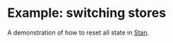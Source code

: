 # Example: switching stores

A demonstration of how to reset all state in [Stan](https://github.com/rkrupinski/stan).
